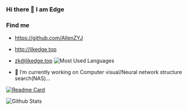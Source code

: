 ### Hi there 👋 I am Edge

### Find me

- <https://github.com/AllenZYJ>
- <http://likedge.top>
- <zk@likedge.top>
![Most Used Languages](https://github-readme-stats.vercel.app/api/top-langs/?username=AllenZYJ&theme=flag-india&layout=compact)

- 🔭 I’m currently working on Computer visual/Neural network structure search(NAS)...



[![Readme Card](https://github-readme-stats.vercel.app/api/pin/?username=AllenZYJ&repo=Edge-Computing-Engine&theme=flag-india)](https://github.com/AllenZYJ/Edge-Computing-Engine)

![Github Stats](https://github-readme-stats.vercel.app/api?username=AllenZYJ&show_icons=true&theme=flag-india&count_private=true)


